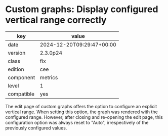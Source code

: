 [//]: # (werk v2)
# Custom graphs: Display configured vertical range correctly

key        | value
---------- | ---
date       | 2024-12-20T09:29:47+00:00
version    | 2.3.0p24
class      | fix
edition    | cee
component  | metrics
level      | 1
compatible | yes

The edit page of custom graphs offers the option to configure an explicit vertical range. When
setting this option, the graph was rendered with the configured range. However, after closing and
re-opening the edit page, this configuration option was always reset to "Auto", irrespectively of
the previously configured values.
